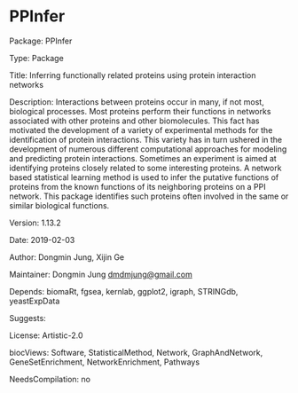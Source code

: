 # PPInfer

Package: PPInfer

Type: Package

Title: Inferring functionally related proteins using protein interaction networks

Description: Interactions between proteins occur in many, if not most, biological processes. Most proteins perform their functions in networks associated with other proteins and other biomolecules. This fact has motivated the development of a variety of experimental methods for the identification of protein interactions. This variety has in turn ushered in the development of numerous different computational approaches for modeling and predicting protein interactions. Sometimes an experiment is aimed at identifying proteins closely related to some interesting proteins. A network based statistical learning method is used to infer the putative functions of proteins from the known functions of its neighboring proteins on a PPI network. This package identifies such proteins often involved in the same or similar biological functions.

Version: 1.13.2

Date: 2019-02-03

Author: Dongmin Jung, Xijin Ge

Maintainer: Dongmin Jung <dmdmjung@gmail.com>

Depends: biomaRt, fgsea, kernlab, ggplot2, igraph, STRINGdb, yeastExpData

Suggests:

License: Artistic-2.0

biocViews: Software, StatisticalMethod, Network, GraphAndNetwork, GeneSetEnrichment, NetworkEnrichment, Pathways

NeedsCompilation: no






